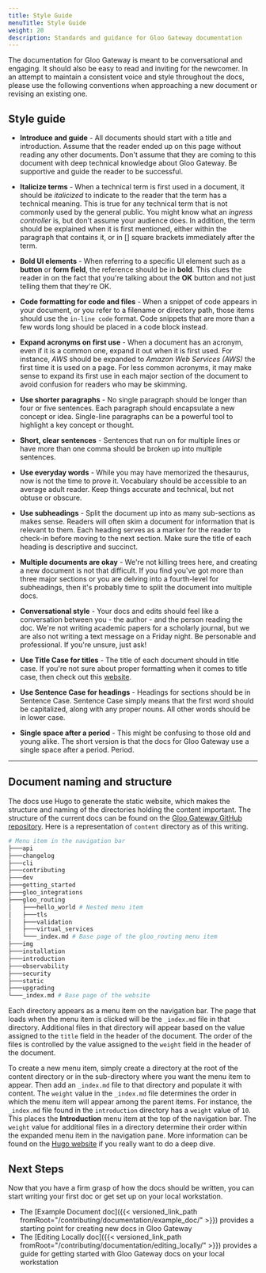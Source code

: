 ```yaml
---
title: Style Guide
menuTitle: Style Guide
weight: 20
description: Standards and guidance for Gloo Gateway documentation
---
```


The documentation for Gloo Gateway is meant to be conversational and engaging. It should also be easy to read and inviting for the newcomer. In an attempt to maintain a consistent voice and style throughout the docs, please use the following conventions when approaching a new document or revising an existing one.

## Style guide

* **Introduce and guide** - All documents should start with a title and introduction. Assume that the reader ended up on this page without reading any other documents. Don't assume that they are coming to this document with deep technical knowledge about Gloo Gateway. Be supportive and guide the reader to be successful.

* **Italicize terms** - When a technical term is first used in a document, it should be *italicized* to indicate to the reader that the term has a technical meaning. This is true for any technical term that is not commonly used by the general public. You might know what an *ingress controller* is, but don't assume your audience does. In addition, the term should be explained when it is first mentioned, either within the paragraph that contains it, or in [] square brackets immediately after the term.

* **Bold UI elements** - When referring to a specific UI element such as a **button** or **form field**, the reference should be in **bold**. This clues the reader in on the fact that you're talking about the **OK** button and not just telling them that they're OK.

* **Code formatting for code and files** - When a snippet of code appears in your document, or you refer to a filename or directory path, those items should use the `in-line code` format. Code snippets that are more than a few words long should be placed in a code block instead.

* **Expand acronyms on first use** - When a document has an acronym, even if it is a common one, expand it out when it is first used. For instance, *AWS* should be expanded to *Amazon Web Services (AWS)* the first time it is used on a page. For less common acronyms, it may make sense to expand its first use in each major section of the document to avoid confusion for readers who may be skimming.

* **Use shorter paragraphs** - No single paragraph should be longer than four or five sentences. Each paragraph should encapsulate a new concept or idea. Single-line paragraphs can be a powerful tool to highlight a key concept or thought.

* **Short, clear sentences** - Sentences that run on for multiple lines or have more than one comma should be broken up into multiple sentences.

* **Use everyday words** - While you may have memorized the thesaurus, now is not the time to prove it. Vocabulary should be accessible to an average adult reader. Keep things accurate and technical, but not obtuse or obscure.

* **Use subheadings** - Split the document up into as many sub-sections as makes sense. Readers will often skim a document for information that is relevant to them. Each heading serves as a marker for the reader to check-in before moving to the next section. Make sure the title of each heading is descriptive and succinct.

* **Multiple documents are okay** - We're not killing trees here, and creating a new document is not that difficult. If you find you've got more than three major sections or you are delving into a fourth-level for subheadings, then it's probably time to split the document into multiple docs.

* **Conversational style** - Your docs and edits should feel like a conversation between you - the author - and the person reading the doc. We're not writing academic papers for a scholarly journal, but we are also not writing a text message on a Friday night. Be personable and professional. If you're unsure, just ask!

* **Use Title Case for titles** - The title of each document should in title case. If you're not sure about proper formatting when it comes to title case, then check out this [website](https://titlecaseconverter.com/).

* **Use Sentence Case for headings** - Headings for sections should be in Sentence Case. Sentence Case simply means that the first word should be capitalized, along with any proper nouns. All other words should be in lower case.

* **Single space after a period** - This might be confusing to those old and young alike. The short version is that the docs for Gloo Gateway use a single space after a period. Period.

---

## Document naming and structure

The docs use Hugo to generate the static website, which makes the structure and naming of the directories holding the content important. The structure of the current docs can be found on the [Gloo Gateway GitHub repository](https://github.com/solo-io/gloo). Here is a representation of `content` directory as of this writing.

```bash
# Menu item in the navigation bar
├───api
├───changelog
├───cli
├───contributing
├───dev
├───getting_started
├───gloo_integrations
├───gloo_routing
│   ├───hello_world # Nested menu item
│   ├───tls
│   ├───validation
│   ├───virtual_services
│   └───_index.md # Base page of the gloo_routing menu item
├───img
├───installation
├───introduction
├───observability
├───security
├───static
├───upgrading
└───_index.md # Base page of the website

```

Each directory appears as a menu item on the navigation bar. The page that loads when the menu item is clicked will be the `_index.md` file in that directory. Additional files in that directory will appear based on the value assigned to the `title` field in the header of the document. The order of the files is controlled by the value assigned to the `weight` field in the header of the document.

To create a new menu item, simply create a directory at the root of the content directory or in the sub-directory where you want the menu item to appear. Then add an `_index.md` file to that directory and populate it with content. The `weight` value in the `_index.md` file determines the order in which the menu item will appear among the parent items. For instance, the `_index.md` file found in the `introduction` directory has a `weight` value of `10`. This places the **Introduction** menu item at the top of the navigation bar. The `weight` value for additional files in a directory determine their order within the expanded menu item in the navigation pane. More information can be found on the [Hugo website](https://gohugo.io/templates/lists/) if you really want to do a deep dive.

## Next Steps

Now that you have a firm grasp of how the docs should be written, you can start writing your first doc or get set up on your local workstation.

* The [Example Document doc]({{< versioned_link_path fromRoot="/contributing/documentation/example_doc/" >}}) provides a starting point for creating new docs in Gloo Gateway
* The [Editing Locally doc]({{< versioned_link_path fromRoot="/contributing/documentation/editing_locally/" >}}) provides a guide for getting started with Gloo Gateway docs on your local workstation